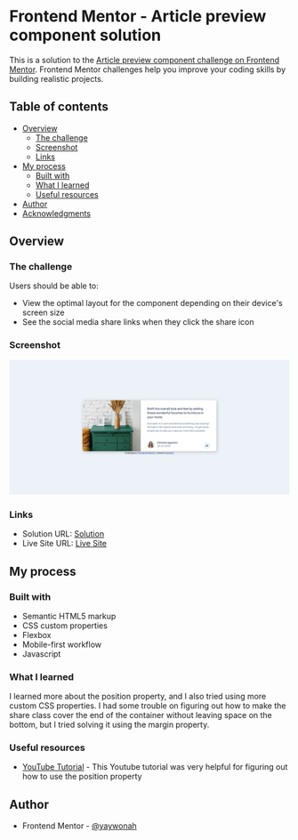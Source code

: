 # Frontend Mentor - Article preview component solution

This is a solution to the [Article preview component challenge on Frontend Mentor](https://www.frontendmentor.io/challenges/article-preview-component-dYBN_pYFT). Frontend Mentor challenges help you improve your coding skills by building realistic projects. 

## Table of contents

- [Overview](#overview)
  - [The challenge](#the-challenge)
  - [Screenshot](#screenshot)
  - [Links](#links)
- [My process](#my-process)
  - [Built with](#built-with)
  - [What I learned](#what-i-learned)
  - [Useful resources](#useful-resources)
- [Author](#author)
- [Acknowledgments](#acknowledgments)

## Overview

### The challenge

Users should be able to:

- View the optimal layout for the component depending on their device's screen size
- See the social media share links when they click the share icon

### Screenshot

![](./screenshot.png)

### Links

- Solution URL: [Solution](https://github.com/yaywonah/Article-Preview-Component)
- Live Site URL: [Live Site](https://yaywonah.github.io/Article-Preview-Component/)

## My process

### Built with

- Semantic HTML5 markup
- CSS custom properties
- Flexbox
- Mobile-first workflow
- Javascript

### What I learned

I learned more about the position property, and I also tried using more custom CSS properties. I had some trouble on figuring out how to make the share class cover the end of the container without leaving space on the bottom, but I tried solving it using the margin property.

### Useful resources

- [YouTube Tutorial](https://youtu.be/ww9q4657UyM?si=qZZHKaaVWSGMY3yv) - This Youtube tutorial was very helpful for figuring out how to use the position property

## Author

- Frontend Mentor - [@yaywonah](https://www.frontendmentor.io/profile/yaywonah)